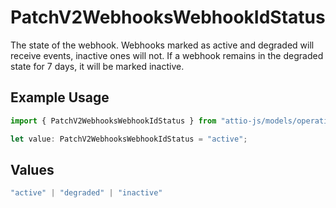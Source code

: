 # PatchV2WebhooksWebhookIdStatus

The state of the webhook. Webhooks marked as active and degraded will receive events, inactive ones will not. If a webhook remains in the degraded state for 7 days, it will be marked inactive.

## Example Usage

```typescript
import { PatchV2WebhooksWebhookIdStatus } from "attio-js/models/operations/patchv2webhookswebhookid.js";

let value: PatchV2WebhooksWebhookIdStatus = "active";
```

## Values

```typescript
"active" | "degraded" | "inactive"
```